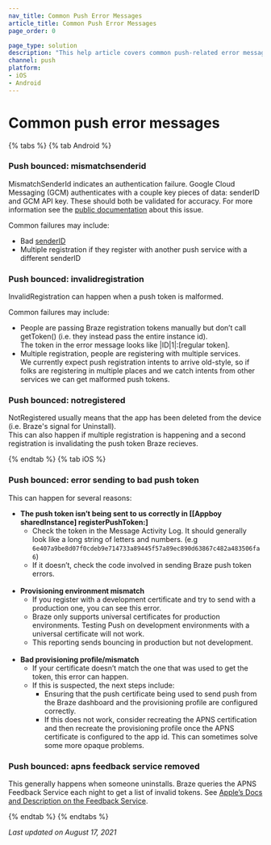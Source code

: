 ```yaml
---
nav_title: Common Push Error Messages
article_title: Common Push Error Messages
page_order: 0

page_type: solution
description: "This help article covers common push-related error messages for iOS and Android, and walks you through potential solutions."
channel: push
platform:
- iOS
- Android
---
```


# Common push error messages

{% tabs %}
{% tab Android %} 
### Push bounced: mismatchsenderid
MismatchSenderId indicates an authentication failure.  Google Cloud Messaging (GCM) authenticates with a couple key pieces of data: senderID and GCM API key.  These should both be validated for accuracy. For more information see the [public documentation](https://developer.apple.com/library/archive/documentation/NetworkingInternet/Conceptual/RemoteNotificationsPG/CommunicatingwithAPNs.html) about this issue.

Common failures may include:
- Bad [senderID]({{site.baseurl}}/developer_guide/platform_integration_guides/android/push_notifications/integration/standard_integration/#step-1-enable-firebase)
- Multiple registration if they register with another push service with a different senderID

### Push bounced: invalidregistration
InvalidRegistration can happen when a push token is malformed.  

Common failures may include:
- People are passing Braze registration tokens manually but don’t call getToken() (i.e. they instead pass the entire instance id). <br>The token in the error message looks like &#124;ID&#124;1&#124;:[regular token].  
- Multiple registration, people are registering with multiple services. <br>We currently expect push registration intents to arrive old-style, so if folks are registering in multiple places and we catch intents from other services we can get malformed push tokens.

### Push bounced: notregistered
NotRegistered usually means that the app has been deleted from the device (i.e. Braze's signal for Uninstall).  
This can also happen if multiple registration is happening and a second registration is invalidating the push token Braze recieves.

{% endtab %}
{% tab iOS %}

### Push bounced: error sending to bad push token

This can happen for several reasons:
- __The push token isn’t being sent to us correctly in [[Appboy sharedInstance] registerPushToken:]__
	- Check the token in the Message Activity Log. It should generally look like a long string of letters and numbers. (e.g `6e407a9be8d07f0cdeb9e714733a89445f57a89ec890d63867c482a483506fa6`)
	- If it doesn’t, check the code involved in sending Braze push token errors.<br><br>
- __Provisioning environment mismatch__
	- If you register with a development certificate and try to send with a production one, you can see this error.  
	- Braze only supports universal certificates for production environments. Testing Push on development environments with a universal certificate will not work. 
	- This reporting sends bouncing in production but not development.<br><br>
- __Bad provisioning profile/mismatch__
	- If your certificate doesn’t match the one that was used to get the token, this error can happen.
	- If this is suspected, the next steps include:
		- Ensuring that the push certificate being used to send push from the Braze dashboard and the provisioning profile are configured correctly.
		- If this does not work, consider recreating the APNS certification and then recreate the provisioning profile once the APNS certificate is configured to the app id. This can sometimes solve some more opaque problems.

### Push bounced: apns feedback service removed

This generally happens when someone uninstalls. Braze queries the APNS Feedback Service each night to get a list of invalid tokens. See [Apple’s Docs and Description on the Feedback Service](https://developer.apple.com/library/archive/documentation/NetworkingInternet/Conceptual/RemoteNotificationsPG/CommunicatingwithAPNs.html).


{% endtab %}
{% endtabs %}

_Last updated on August 17, 2021_
